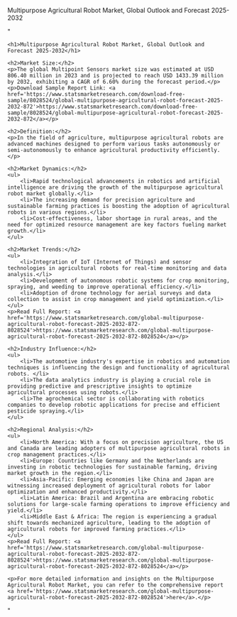 Multipurpose Agricultural Robot Market, Global Outlook and Forecast 2025-2032

"<!DOCTYPE html>
<html>

<head>
    <title>Multipurpose Agricultural Robot Market, Global Outlook and Forecast 2025-2032</title>
</head>

<body>

    <h1>Multipurpose Agricultural Robot Market, Global Outlook and Forecast 2025-2032</h1>

    <h2>Market Size:</h2>
    <p>The global Multipoint Sensors market size was estimated at USD 806.40 million in 2023 and is projected to reach USD 1433.39 million by 2032, exhibiting a CAGR of 6.60% during the forecast period.</p>
    <p>Download Sample Report Link: <a href='https://www.statsmarketresearch.com/download-free-sample/8028524/global-multipurpose-agricultural-robot-forecast-2025-2032-872'>https://www.statsmarketresearch.com/download-free-sample/8028524/global-multipurpose-agricultural-robot-forecast-2025-2032-872</a></p>

    <h2>Definition:</h2>
    <p>In the field of agriculture, multipurpose agricultural robots are advanced machines designed to perform various tasks autonomously or semi-autonomously to enhance agricultural productivity efficiently.</p>

    <h2>Market Dynamics:</h2>
    <ul>
        <li>Rapid technological advancements in robotics and artificial intelligence are driving the growth of the multipurpose agricultural robot market globally.</li>
        <li>The increasing demand for precision agriculture and sustainable farming practices is boosting the adoption of agricultural robots in various regions.</li>
        <li>Cost-effectiveness, labor shortage in rural areas, and the need for optimized resource management are key factors fueling market growth.</li>
    </ul>

    <h2>Market Trends:</h2>
    <ul>
        <li>Integration of IoT (Internet of Things) and sensor technologies in agricultural robots for real-time monitoring and data analysis.</li>
        <li>Development of autonomous robotic systems for crop monitoring, spraying, and weeding to improve operational efficiency.</li>
        <li>Adoption of drone technology for aerial surveys and data collection to assist in crop management and yield optimization.</li>
    </ul>
    <p>Read Full Report: <a href='https://www.statsmarketresearch.com/global-multipurpose-agricultural-robot-forecast-2025-2032-872-8028524'>https://www.statsmarketresearch.com/global-multipurpose-agricultural-robot-forecast-2025-2032-872-8028524</a></p>

    <h2>Industry Influence:</h2>
    <ul>
        <li>The automotive industry's expertise in robotics and automation techniques is influencing the design and functionality of agricultural robots. </li>
        <li>The data analytics industry is playing a crucial role in providing predictive and prescriptive insights to optimize agricultural processes using robots.</li>
        <li>The agrochemical sector is collaborating with robotics companies to develop robotic applications for precise and efficient pesticide spraying.</li>
    </ul>

    <h2>Regional Analysis:</h2>
    <ul>
        <li>North America: With a focus on precision agriculture, the US and Canada are leading adopters of multipurpose agricultural robots in crop management practices.</li>
        <li>Europe: Countries like Germany and the Netherlands are investing in robotic technologies for sustainable farming, driving market growth in the region.</li>
        <li>Asia-Pacific: Emerging economies like China and Japan are witnessing increased deployment of agricultural robots for labor optimization and enhanced productivity.</li>
        <li>Latin America: Brazil and Argentina are embracing robotic solutions for large-scale farming operations to improve efficiency and yield.</li>
        <li>Middle East & Africa: The region is experiencing a gradual shift towards mechanized agriculture, leading to the adoption of agricultural robots for improved farming practices.</li>
    </ul>
    <p>Read Full Report: <a href='https://www.statsmarketresearch.com/global-multipurpose-agricultural-robot-forecast-2025-2032-872-8028524'>https://www.statsmarketresearch.com/global-multipurpose-agricultural-robot-forecast-2025-2032-872-8028524</a></p>

    <p>For more detailed information and insights on the Multipurpose Agricultural Robot Market, you can refer to the comprehensive report <a href='https://www.statsmarketresearch.com/global-multipurpose-agricultural-robot-forecast-2025-2032-872-8028524'>here</a>.</p>

</body>

</html>"
